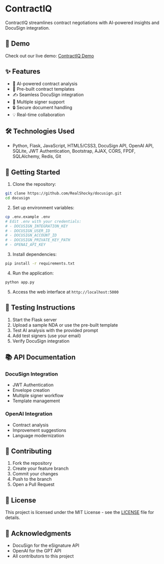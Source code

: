 # ContractIQ

ContractIQ streamlines contract negotiations with AI-powered insights and DocuSign integration.

## 🚀 Demo

Check out our live demo: [ContractIQ Demo](http://vibrationrobotics.com/docusign)

## ✨ Features

- 📄 AI-powered contract analysis
- 📝 Pre-built contract templates
- ✍️ Seamless DocuSign integration
- 👥 Multiple signer support
- 🔒 Secure document handling
- 💡 Real-time collaboration

## 🛠️ Technologies Used

- Python, Flask, JavaScript, HTML5/CSS3, DocuSign API, OpenAI API, SQLite, JWT Authentication, Bootstrap, AJAX, CORS, FPDF, SQLAlchemy, Redis, Git

## 🚦 Getting Started

1. Clone the repository:
```bash
git clone https://github.com/RealShocky/docusign.git
cd docusign
```

2. Set up environment variables:
```bash
cp .env.example .env
# Edit .env with your credentials:
# - DOCUSIGN_INTEGRATION_KEY
# - DOCUSIGN_USER_ID
# - DOCUSIGN_ACCOUNT_ID
# - DOCUSIGN_PRIVATE_KEY_PATH
# - OPENAI_API_KEY
```

3. Install dependencies:
```bash
pip install -r requirements.txt
```

4. Run the application:
```bash
python app.py
```

5. Access the web interface at `http://localhost:5000`

## 🧪 Testing Instructions

1. Start the Flask server
2. Upload a sample NDA or use the pre-built template
3. Test AI analysis with the provided prompt
4. Add test signers (use your email)
5. Verify DocuSign integration

## 📚 API Documentation

### DocuSign Integration
- JWT Authentication
- Envelope creation
- Multiple signer workflow
- Template management

### OpenAI Integration
- Contract analysis
- Improvement suggestions
- Language modernization

## 🤝 Contributing

1. Fork the repository
2. Create your feature branch
3. Commit your changes
4. Push to the branch
5. Open a Pull Request

## 📝 License

This project is licensed under the MIT License - see the [LICENSE](LICENSE) file for details.

## 🙏 Acknowledgments

- DocuSign for the eSignature API
- OpenAI for the GPT API
- All contributors to this project

